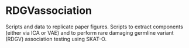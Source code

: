 # RDGVassociation
Scripts and data to replicate paper figures.
Scripts to extract components (either via ICA or VAE) and to perform rare damaging germline variant (RDGV) association testing using SKAT-O.
